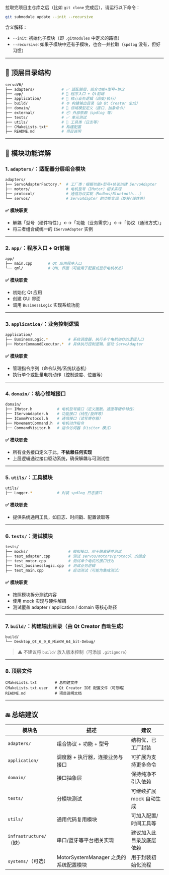 拉取完项目主仓库之后（比如 `git clone` 完成后），请运行以下命令：

```bash
git submodule update --init --recursive
```

含义解释：

- `--init`: 初始化子模块（即 `.gitmodules` 中定义的路径）
- `--recursive`: 如果子模块中还有子模块，也会一并拉取（`spdlog` 没有，但好习惯）

------

## 🔷 顶层目录结构

```bash
servoV6/
├── adapters/            # ✅ 适配器层，组合功能+型号+协议
├── app/                 # 🚀 程序入口 + Qt前端
├── application/         # 🧠 核心业务逻辑（调度/执行）
├── build/               # ⚙️ 构建输出目录（由 Qt Creator 生成）
├── domain/              # 📐 领域模型定义（接口、抽象命令）
├── external/            # 📦 外部依赖（spdlog 等）
├── tests/               # ✅ 单元测试
├── utils/               # 🔧 工具类（日志等）
├── CMakeLists.txt*      # 构建配置
├── README.md            # 项目说明
```

------

## 🧩 模块功能详解

### 1. `adapters/`：**适配器分层组合模块**

```bash
adapters/
├── ServoAdapterFactory.*  # 工厂类：根据功能+型号+协议创建 ServoAdapter
├── motors/                # 电机型号（IMotor）相关实现
├── protocol/              # 通信协议实现（Modbus/Bluetooth...）
└── servos/                # ServoAdapter 的功能实现（旋转/线性等）
```

#### ✅ 模块职责

- 解耦「型号（硬件特性）」←→「功能（业务需求）」←→「协议（通讯方式）」
- 将三者组合成统一的 `IServoAdapter` 实例

------

### 2. `app/`：**程序入口 + Qt前端**

```bash
app/
├── main.cpp       # Qt 应用程序入口
└── qml/           # QML 界面（可能用于配置或显示电机状态）
```

#### ✅ 模块职责

- 初始化 Qt 应用
- 创建 GUI 界面
- 调用 `BusinessLogic` 实现系统功能

------

### 3. `application/`：**业务控制逻辑**

```bash
application/
├── BusinessLogic.*         # 系统调度器，执行多个电机动作的逻辑入口
├── MotorCommandExecutor.*  # 具体执行控制逻辑，驱动 ServoAdapter
```

#### ✅ 模块职责

- 管理指令序列（命令队列/系统状态机）
- 执行单个或批量电机动作（控制速度、位置等）

------

### 4. `domain/`：**核心领域接口**

```bash
domain/
├── IMotor.h           # 电机型号接口（定义圈数、速度等硬件特性）
├── IServoAdapter.h    # 功能接口（线性/旋转等）
├── ICommProtocol.h    # 通信接口（读写寄存器）
├── MovementCommand.h  # 电机动作指令
├── CommandVisitor.h   # 指令访问器（Visitor 模式）
```

#### ✅ 模块职责

- 所有业务接口定义于此，**不依赖任何实现**
- 上层逻辑通过接口驱动系统，确保解耦与可测试性

------

### 5. `utils/`：**工具模块**

```bash
utils/
├── Logger.*           # 封装 spdlog 日志接口
```

#### ✅ 模块职责

- 提供系统通用工具，如日志、时间戳、配置读取等

------

### 6. `tests/`：**测试模块**

```bash
tests/
├── mocks/                  # 模拟接口，用于脱离硬件测试
├── test_adapter.cpp        # 测试 servos/motors/protocol 的组合
├── test_motor.cpp          # 测试单个电机的接口行为
├── test_businesslogic.cpp  # 测试业务逻辑
├── test_main.cpp           # 启动测试（可能为集成测试）
```

#### ✅ 模块职责

- 按照模块拆分测试内容
- 使用 mock 实现与硬件解耦
- 测试覆盖 adapter / application / domain 等核心路径

------

### 7. `build/`：**构建输出目录（由 Qt Creator 自动生成）**

```bash
build/
└── Desktop_Qt_6_9_0_MinGW_64_bit-Debug/
```

> ⚠️ 不建议将 `build/` 放入版本控制（可添加 `.gitignore`）

------

### 8. 顶层文件

```
CMakeLists.txt        # 总构建文件
CMakeLists.txt.user   # Qt Creator IDE 配置文件（可忽略）
README.md             # 项目说明文档
```

------

## 🔚 总结建议

| 模块名                  | 描述                                  | 建议                     |
| ----------------------- | ------------------------------------- | ------------------------ |
| `adapters/`             | 组合协议 + 功能 + 型号                | 结构优，已工厂封装       |
| `application/`          | 调度器 + 执行器，连接业务与接口       | 可扩展为支持更多命令     |
| `domain/`               | 接口抽象层                            | 保持纯净不引入依赖       |
| `tests/`                | 分模块测试                            | 可继续扩展 mock 自动生成 |
| `utils/`                | 通用代码复用模块                      | 可加入配置/时间工具等    |
| `infrastructure/`（缺） | 串口/蓝牙等平台相关实现               | 建议加入此目录放底层依赖 |
| `systems/`（可选）      | MotorSystemManager 之类的系统配置模块 | 用于封装初始化流程       |

